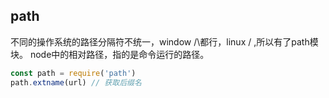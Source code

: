 ## path 
不同的操作系统的路径分隔符不统一，window  /\都行，linux /  ,所以有了path模块。 
node中的相对路径，指的是命令运行的路径。


```js
const path = require('path')
path.extname(url) // 获取后缀名 
```